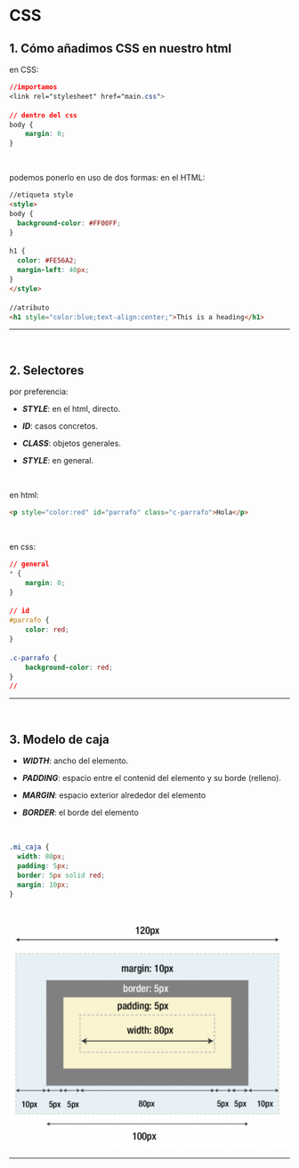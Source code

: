 # CSS
## 1. Cómo añadimos CSS en nuestro html

en CSS: 
```css
//importamos
<link rel="stylesheet" href="main.css">

// dentro del css
body {
    margin: 0;
}
```
<br>

podemos ponerlo en uso de dos formas:
en el HTML:
```html
//etiqueta style
<style>
body {
  background-color: #FF00FF;
}
 
h1 {
  color: #FE56A2;
  margin-left: 40px;
}
</style>

//atributo
<h1 style="color:blue;text-align:center;">This is a heading</h1>
```

---
<br>

## 2. Selectores
por preferencia:
- **_STYLE_**: en el html, directo.

- **_ID_**: casos concretos. 

- **_CLASS_**: objetos generales.

- **_STYLE_**: en general.
<br>

en html: 
```html
<p style="color:red" id="parrafo" class="c-parrafo">Hola</p>
```
<br>

en css:
```css
// general
* {
    margin: 0;
}

// id
#parrafo {
    color: red;
}

.c-parrafo {
    background-color: red;
}
//
```

---
<br>

## 3. Modelo de caja
- **_WIDTH_**: ancho del elemento.

- **_PADDING_**: espacio entre el contenid del elemento y su borde (relleno).

- **_MARGIN_**: espacio exterior alrededor del elemento

- **_BORDER_**: el borde del elemento
<br>

```css
.mi_caja {
  width: 80px;
  padding: 5px;
  border: 5px solid red;
  margin: 10px;
}
```
<br>

![imagen importancia botones](../../images//wmbp.png)

---
<br>




